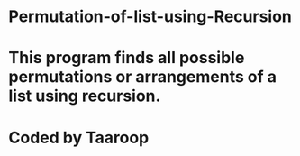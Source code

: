 # Permutation-of-list-using-Recursion
# This program finds all possible permutations or arrangements of a list using recursion.

# Coded by Taaroop
